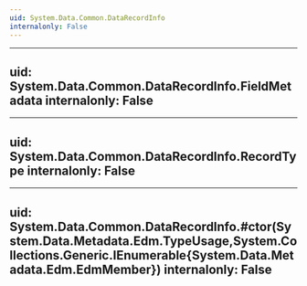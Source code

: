 ```yaml
---
uid: System.Data.Common.DataRecordInfo
internalonly: False
---
```


---
uid: System.Data.Common.DataRecordInfo.FieldMetadata
internalonly: False
---

---
uid: System.Data.Common.DataRecordInfo.RecordType
internalonly: False
---

---
uid: System.Data.Common.DataRecordInfo.#ctor(System.Data.Metadata.Edm.TypeUsage,System.Collections.Generic.IEnumerable{System.Data.Metadata.Edm.EdmMember})
internalonly: False
---
